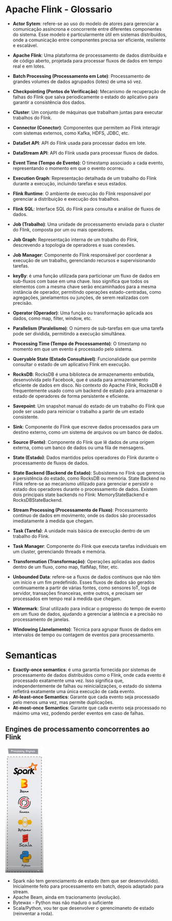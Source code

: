 # Apache Flink - Glossario

- **Actor Sytem**: refere-se ao uso do modelo de atores para gerenciar a comunicação assíncrona e concorrente entre diferentes componentes do sistema. Esse modelo é particularmente útil em sistemas distribuídos, onde a comunicação entre componentes precisa ser eficiente, resiliente e escalável.

- **Apache Flink**: Uma plataforma de processamento de dados distribuída e de código aberto, projetada para processar fluxos de dados em tempo real e em lotes.
- **Batch Processing (Processamento em Lote)**: Processamento de grandes volumes de dados agrupados (lotes) de uma só vez.
- **Checkpointing (Pontos de Verificação)**: Mecanismo de recuperação de falhas do Flink que salva periodicamente o estado do aplicativo para garantir a consistência dos dados.
- **Cluster**: Um conjunto de máquinas que trabalham juntas para executar trabalhos do Flink.
- **Connector (Conector)**: Componentes que permitem ao Flink interagir com sistemas externos, como Kafka, HDFS, JDBC, etc.
- **DataSet API**: API do Flink usada para processar dados em lote.
- **DataStream API**: API do Flink usada para processar fluxos de dados.
- **Event Time (Tempo de Evento)**: O timestamp associado a cada evento, representando o momento em que o evento ocorreu.
- **Execution Graph**: Representação detalhada de um trabalho do Flink durante a execução, incluindo tarefas e seus estados.
- **Flink Runtime**: O ambiente de execução do Flink responsável por gerenciar a distribuição e execução dos trabalhos.
- **Flink SQL**: Interface SQL do Flink para consulta e análise de fluxos de dados.
- **Job (Trabalho)**: Uma unidade de processamento enviada para o cluster do Flink, composta por um ou mais operadores.
- **Job Graph**: Representação interna de um trabalho do Flink, descrevendo a topologia de operadores e suas conexões.
- **Job Manager**: Componente do Flink responsável por coordenar a execução de um trabalho, gerenciando recursos e supervisionando tarefas.
- **keyBy**: é uma função utilizada para particionar um fluxo de dados em sub-fluxos com base em uma chave. Isso significa que todos os elementos com a mesma chave serão encaminhados para a mesma instância de operador, permitindo operações estado-centradas, como agregações, janelamentos ou junções, de serem realizadas com precisão.
- **Operator (Operador)**: Uma função ou transformação aplicada aos dados, como map, filter, window, etc.
- **Parallelism (Paralelismo)**: O número de sub-tarefas em que uma tarefa pode ser dividida, permitindo a execução simultânea.
- **Processing Time (Tempo de Processamento)**: O timestamp no momento em que um evento é processado pelo sistema.
- **Queryable State (Estado Consultável)**: Funcionalidade que permite consultar o estado de um aplicativo Flink em execução.
- **RocksDB**: RocksDB é uma biblioteca de armazenamento embutida, desenvolvida pelo Facebook, que é usada para armazenamento eficiente de dados em disco. No contexto do Apache Flink, RocksDB é frequentemente usado como um backend de estado para armazenar o estado de operadores de forma persistente e eficiente.
- **Savepoint**: Um snapshot manual do estado de um trabalho do Flink que pode ser usado para reiniciar o trabalho a partir de um estado consistente.
- **Sink**: Componente do Flink que escreve dados processados para um destino externo, como um sistema de arquivos ou um banco de dados.
- **Source (Fonte)**: Componente do Flink que lê dados de uma origem externa, como um banco de dados ou uma fila de mensagens.
- **State (Estado)**: Dados mantidos pelos operadores do Flink durante o processamento de fluxos de dados.
- **State Backend (Backend de Estado)**: Subsistema no Flink que gerencia a persistência do estado, como RocksDB ou memória. State Backend no Flink refere-se ao mecanismo utilizado para gerenciar e persistir o estado dos operadores durante o processamento de dados. Existem dois principais state backends no Flink: MemoryStateBackend e RocksDBStateBackend.
- **Stream Processing (Processamento de Fluxo)**: Processamento contínuo de dados em movimento, onde os dados são processados imediatamente à medida que chegam.
- **Task (Tarefa)**: A unidade mais básica de execução dentro de um trabalho do Flink.
- **Task Manager**: Componente do Flink que executa tarefas individuais em um cluster, gerenciando threads e memória.
- **Transformation (Transformação)**: Operações aplicadas aos dados dentro de um fluxo, como map, flatMap, filter, etc.
- **Unbounded Data**: refere-se a fluxos de dados contínuos que não têm um início e um fim predefinido. Esses fluxos de dados são gerados continuamente a partir de várias fontes, como sensores IoT, logs de servidor, transações financeiras, entre outros, e precisam ser processados em tempo real à medida que chegam.
- **Watermark**: Sinal utilizado para indicar o progresso do tempo de evento em um fluxo de dados, ajudando a gerenciar a latência e a precisão no processamento de janelas.
- **Windowing (Janelamento)**: Técnica para agrupar fluxos de dados em intervalos de tempo ou contagem de eventos para processamento.



# Semanticas 

- **Exactly-once semantics**: é uma garantia fornecida por sistemas de processamento de dados distribuídos como o Flink, onde cada evento é processado exatamente uma vez. Isso significa que, independentemente de falhas ou reinicializações, o estado do sistema refletirá exatamente uma única execução de cada evento.
- **At-least-once Semantics**: Garante que cada evento seja processado pelo menos uma vez, mas permite duplicações.
- **At-most-once Semantics**: Garante que cada evento seja processado no máximo uma vez, podendo perder eventos em caso de falhas.

## Engines de processamento concorrentes ao Flink
![alt text](image.png)
- Spark não tem gerenciamento de estado (tem que ser desenvolvido). Inicialmente feito para processamento em batch, depois adaptado para stream.
- Apache Beam, ainda em tracionamento (evolução).
- Bytewax - Python mas não maduro o suficiente
- Scala/Python, vou ter que desenvolver o gerencimaneto de estado (reinventar a roda).














